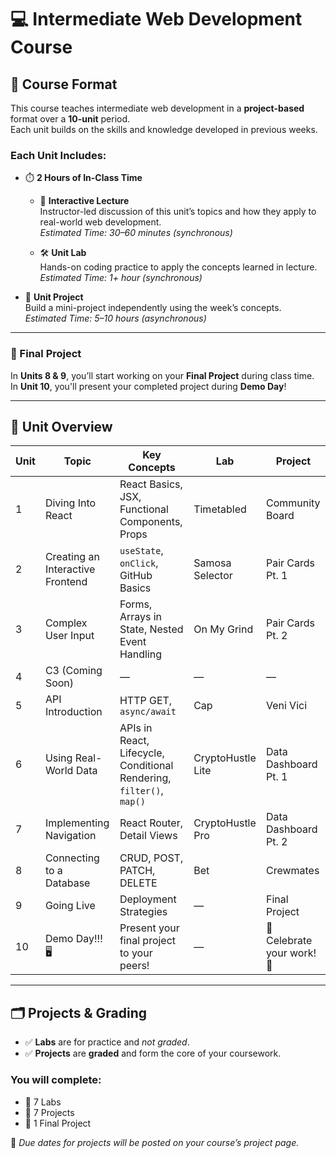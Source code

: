 # 💻 Intermediate Web Development Course

## 📘 Course Format

This course teaches intermediate web development in a **project-based** format over a **10-unit** period.  
Each unit builds on the skills and knowledge developed in previous weeks.

### Each Unit Includes:

- ⏱️ **2 Hours of In-Class Time**
  - 🧠 **Interactive Lecture**  
    Instructor-led discussion of this unit’s topics and how they apply to real-world web development.  
    _Estimated Time: 30–60 minutes (synchronous)_

  - 🛠️ **Unit Lab**  
    Hands-on coding practice to apply the concepts learned in lecture.  
    _Estimated Time: 1+ hour (synchronous)_

- 🚀 **Unit Project**  
  Build a mini-project independently using the week’s concepts.  
  _Estimated Time: 5–10 hours (asynchronous)_

---

### 🏁 Final Project

In **Units 8 & 9**, you’ll start working on your **Final Project** during class time.  
In **Unit 10**, you'll present your completed project during **Demo Day**!

---

## 📆 Unit Overview

| Unit | Topic                           | Key Concepts                                                                 | Lab               | Project                 |
|------|----------------------------------|------------------------------------------------------------------------------|--------------------|--------------------------|
| 1    | Diving Into React               | React Basics, JSX, Functional Components, Props                             | Timetabled         | Community Board          |
| 2    | Creating an Interactive Frontend| `useState`, `onClick`, GitHub Basics                                        | Samosa Selector    | Pair Cards Pt. 1         |
| 3    | Complex User Input              | Forms, Arrays in State, Nested Event Handling                               | On My Grind        | Pair Cards Pt. 2         |
| 4    | C3 (Coming Soon)                | —                                                                            | —                  | —                        |
| 5    | API Introduction                | HTTP GET, `async/await`                                                     | Cap                | Veni Vici                |
| 6    | Using Real-World Data           | APIs in React, Lifecycle, Conditional Rendering, `filter()`, `map()`        | CryptoHustle Lite  | Data Dashboard Pt. 1     |
| 7    | Implementing Navigation         | React Router, Detail Views                                                  | CryptoHustle Pro   | Data Dashboard Pt. 2     |
| 8    | Connecting to a Database        | CRUD, POST, PATCH, DELETE                                                   | Bet                | Crewmates                |
| 9    | Going Live                      | Deployment Strategies                                                       | —                  | Final Project            |
| 10   | Demo Day!!! 🖥️                  | Present your final project to your peers!                                   | —                  | 🎉 Celebrate your work! 🎉 |

---

## 🗂️ Projects & Grading

- ✅ **Labs** are for practice and _not graded_.
- ✅ **Projects** are **graded** and form the core of your coursework.

### You will complete:

- 🧪 7 Labs  
- 💼 7 Projects  
- 🏁 1 Final Project

📅 _Due dates for projects will be posted on your course’s project page._


